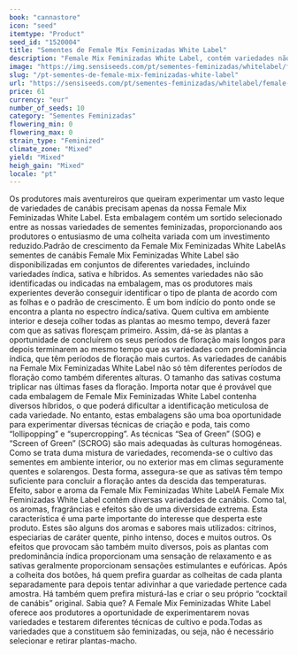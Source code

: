 ```yaml
---
book: "cannastore"
icon: "seed"
itemtype: "Product"
seed_id: "1520004"
title: "Sementes de Female Mix Feminizadas White Label"
description: "Female Mix Feminizadas White Label, contém variedades não identificadas, na maior parte índica e sativa. Sementes feminizadas para um cultivo fácil."
image: "https://img.sensiseeds.com/pt/sementes-feminizadas/whitelabel/female-mix-image.png"
slug: "/pt-sementes-de-female-mix-feminizadas-white-label"
url: "https://sensiseeds.com/pt/sementes-feminizadas/whitelabel/female-mix?a_aid=cannastore"
price: 61
currency: "eur"
number_of_seeds: 10
category: "Sementes Feminizadas"
flowering_min: 0
flowering_max: 0
strain_type: "Feminized"
climate_zone: "Mixed"
yield: "Mixed"
heigh_gain: "Mixed"
locale: "pt"
---
```

Os produtores mais aventureiros que queiram experimentar um vasto leque de variedades de canábis precisam apenas da nossa Female Mix Feminizadas White Label. Esta embalagem contém um sortido selecionado entre as nossas variedades de sementes feminizadas, proporcionando aos produtores o entusiasmo de uma colheita variada com um investimento reduzido.Padrão de crescimento da Female Mix Feminizadas White LabelAs sementes de canábis Female Mix Feminizadas White Label são disponibilizadas em conjuntos de diferentes variedades, incluindo variedades índica, sativa e híbridos. As sementes variedades não são identificadas ou indicadas na embalagem, mas os produtores mais experientes deverão conseguir identificar o tipo de planta de acordo com as folhas e o padrão de crescimento. É um bom indício do ponto onde se encontra a planta no espectro índica/sativa. Quem cultiva em ambiente interior e deseja colher todas as plantas ao mesmo tempo, deverá fazer com que as sativas floresçam primeiro. Assim, dá-se às plantas a oportunidade de concluírem os seus períodos de floração mais longos para depois terminarem ao mesmo tempo que as variedades com predominância índica, que têm períodos de floração mais curtos. As variedades de canábis na Female Mix Feminizadas White Label não só têm diferentes períodos de floração como também diferentes alturas. O tamanho das sativas costuma triplicar nas últimas fases da floração. Importa notar que é provável que cada embalagem de Female Mix Feminizadas White Label contenha diversos híbridos, o que poderá dificultar a identificação meticulosa de cada variedade. No entanto, estas embalagens são uma boa oportunidade para experimentar diversas técnicas de criação e poda, tais como “lollipopping” e “supercropping”. As técnicas “Sea of Green” (SOG) e “Screen of Green” (SCROG) são mais adequadas às culturas homogéneas. Como se trata duma mistura de variedades, recomenda-se o cultivo das sementes em ambiente interior, ou no exterior mas em climas seguramente quentes e solarengos. Desta forma, assegura-se que as sativas têm tempo suficiente para concluir a floração antes da descida das temperaturas. Efeito, sabor e aroma da Female Mix Feminizadas White LabelA Female Mix Feminizadas White Label contém diversas variedades de canábis. Como tal, os aromas, fragrâncias e efeitos são de uma diversidade extrema. Esta característica é uma parte importante do interesse que desperta este produto. Estes são alguns dos aromas e sabores mais utilizados: citrinos, especiarias de caráter quente, pinho intenso, doces e muitos outros. Os efeitos que provocam são também muito diversos, pois as plantas com predominância índica proporcionam uma sensação de relaxamento e as sativas geralmente proporcionam sensações estimulantes e eufóricas. Após a colheita dos botões, há quem prefira guardar as colheitas de cada planta separadamente para depois tentar adivinhar a que variedade pertence cada amostra. Há também quem prefira misturá-las e criar o seu próprio “cocktail de canábis” original. Sabia que? A Female Mix Feminizadas White Label oferece aos produtores a oportunidade de experimentarem novas variedades e testarem diferentes técnicas de cultivo e poda.Todas as variedades que a constituem são feminizadas, ou seja, não é necessário selecionar e retirar plantas-macho.
